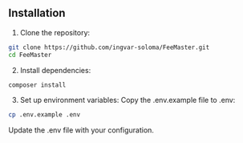 ## Installation
1. Clone the repository:
```sh
git clone https://github.com/ingvar-soloma/FeeMaster.git
cd FeeMaster
```

2. Install dependencies:
```sh
composer install
```
3. Set up environment variables:
Copy the .env.example file to .env:
```sh
cp .env.example .env
```
Update the .env file with your configuration.